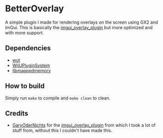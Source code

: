 # BetterOverlay
A simple plugin I made for rendering overlays on the screen using GX2 and ImGui.
This is basically the [imgui_overlay_plugin](https://github.com/GaryOderNichts/imgui_overlay_plugin) but more optimized and with more support.
## Dependencies
- [wut](https://github.com/devkitPro/wut)
- [WiiUPluginSystem](https://github.com/wiiu-env/WiiUPluginSystem)
- [libmappedmemory](https://github.com/wiiu-env/libmappedmemory)
## How to build
Simply run `make` to compile and `make clean` to clean.
## Credits
- [GaryOderNichts](https://github.com/garyodernichts) for the [imgui_overlay_plugin](https://github.com/GaryOderNichts/imgui_overlay_plugin) from which I took a lot of stuff from, without this I couldn't have made this.
